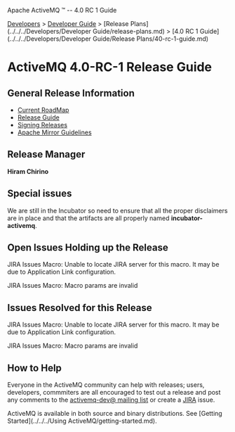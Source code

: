 Apache ActiveMQ ™ -- 4.0 RC 1 Guide 

[Developers](../../../developers.md) > [Developer Guide](../../../Developers/developer-guide.md) > [Release Plans](../../../Developers/Developer Guide/release-plans.md) > [4.0 RC 1 Guide](../../../Developers/Developer Guide/Release Plans/40-rc-1-guide.md)


ActiveMQ 4.0-RC-1 Release Guide
===============================

General Release Information
---------------------------

*   [Current RoadMap](http://jira.activemq.org/jira/browse/AMQ?report=com.atlassian.jira.plugin.system.project:roadmap-panel)
*   [Release Guide](../../../Developers/release-guide.md)
*   [Signing Releases](http://wiki.apache.org/incubator/SigningReleases)
*   [Apache Mirror Guidelines](http://apache.org/dev/mirrors.html)

Release Manager
---------------

**Hiram Chirino**

Special issues
--------------

We are still in the Incubator so need to ensure that all the proper disclaimers are in place and that the artifacts are all properly named **incubator-activemq**.

Open Issues Holding up the Release
----------------------------------

JIRA Issues Macro: Unable to locate JIRA server for this macro. It may be due to Application Link configuration.

JIRA Issues Macro: Macro params are invalid

Issues Resolved for this Release
--------------------------------

JIRA Issues Macro: Unable to locate JIRA server for this macro. It may be due to Application Link configuration.

JIRA Issues Macro: Macro params are invalid

How to Help
-----------

Everyone in the ActiveMQ community can help with releases; users, developers, commmiters are all encouraged to test out a release and post any comments to the [activemq-dev@ mailing list](Community/mailing-lists.md) or create a [JIRA](https://issues.apache.org/activemq/browse/AMQ) issue.

ActiveMQ is available in both source and binary distributions. See [Getting Started](../../../Using ActiveMQ/getting-started.md).

